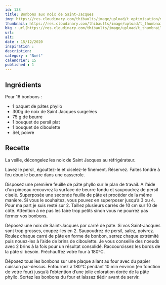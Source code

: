 ```yaml
---
id: 138
title: Bonbons aux noix de Saint-Jacques
img: https://res.cloudinary.com/thibaults/image/upload/t_optimisation/v1607968075/Recipes/20201215_bonbons_saint_jacques.jpg
thumbnail: https://res.cloudinary.com/thibaults/image/upload/t_thumbnail_josie/v1607968075/Recipes/20201215_bonbons_saint_jacques.jpg
bkg : url(https://res.cloudinary.com/thibaults/image/upload/t_thumbnail_josie/v1607968075/Recipes/20201215_bonbons_saint_jacques.jpg)
url:
alt: 
date : 15/12/2020
inspiration : 
description: 
category : "Noël"
calendrier: 15
published : 1
---
```


## Ingrédients
Pour 16 bonbons :
 - 1 paquet de pâtes phyllo
 - 300g de noix de Saint Jacques surgelées
 - 75 g de beurre
 - 1 bouquet de persil plat
 - 1 bouquet de ciboulette
 - Sel, poivre

## Recette
La veille, décongelez les noix de Saint Jacques au réfrigérateur.

Lavez le persil, égouttez-le et ciselez-le finement. Réservez. Faites fondre à feu doux le beurre dans une casserole.

Disposez une première feuille de pâte phyllo sur le plan de travail. A l’aide d’un pinceau recouvrez la surface de beurre fondu et saupoudrez de persil ciselé. Superposée une seconde feuille de pâte et procéder de la même manière. Si vous le souhaitez, vous pouvez en superposer jusqu’à 3 ou 4. Pour ma part je suis resté sur 2. Taillez plusieurs carrés de 10 cm sur 10 de côté. Attention à ne pas les faire trop petits sinon vous ne pourrez pas fermer vos bonbons.

Déposez une noix de Saint-Jacques par carré de pâte. Si vos Saint-Jacques sont trop grosses, coupez-les en 2. Saupoudrez de persil, salez, poivrez. Roulez chaque carré de pâte en forme de bonbon, serrez chaque extrémité puis nouez-les à l’aide de brins de ciboulette. Je vous conseille des noeuds avec 2 brins à la fois pour un résultat consolidé. Raccourcissez les bords de la pâte si besoin. Préchauffez votre four à 180°C.

Déposez tous les bonbons sur une plaque allant au four avec du papier cuisson par-dessus. Enfournez à 180°C pendant 10 min environ (en fonction de votre four) jusqu’à l’obtention d’une jolie coloration dorée de la pâte phyllo. Sortez les bonbons du four et laissez tiédir avant de servir.